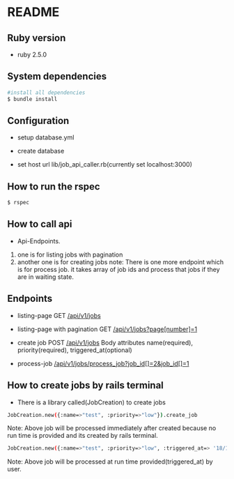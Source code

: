 # README

## Ruby version

- ruby 2.5.0

## System dependencies
```sh
#install all dependencies
$ bundle install
```
## Configuration

- setup database.yml

- create database

- set host url lib/job_api_caller.rb(currently set localhost:3000)

## How to run the rspec
```sh
$ rspec
```

## How to call api
* Api-Endpoints.
1) one is for listing jobs with pagination
2) another one is for creating jobs
note: There is one more endpoint which is for process job. it takes array of job ids and process that jobs if they are in waiting state.

## Endpoints
- listing-page GET [/api/v1/jobs](/api/v1/jobs)
- listing-page with pagination GET [/api/v1/jobs?page[number]=1](/api/v1/jobs?page[number]=1)

- create job POST [/api/v1/jobs](/api/v1/jobs)
 Body attributes name(required), priority(required), triggered_at(optional)

- process-job [/api/v1/jobs/process_job?job_id[]=2&job_id[]=1](/api/v1/jobs/process_job?job_id[]=2&job_id[]=1)

## How to create jobs by rails terminal
* There is a library called(JobCreation) to create jobs

```sh
JobCreation.new({:name=>"test", :priority=>"low"}).create_job
```
Note: Above job will be processed immediately after created because no run time is provided and its created by rails terminal.


```sh
JobCreation.new({:name=>"test", :priority=>"low", :triggered_at=> '18/11/2021 07:08'}).create_job
```
Note: Above job will be processed at run time provided(triggered_at) by user.

